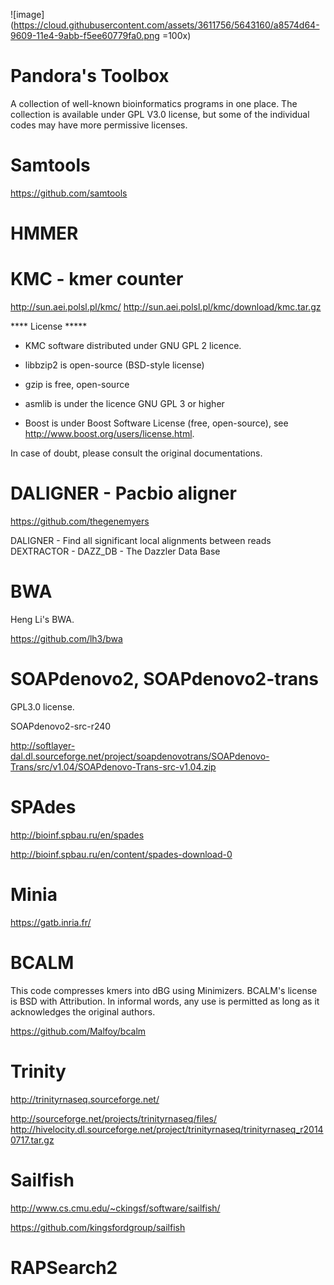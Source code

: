 ![image](https://cloud.githubusercontent.com/assets/3611756/5643160/a8574d64-9609-11e4-9abb-f5ee60779fa0.png =100x)

Pandora's Toolbox
=================

A collection of well-known bioinformatics programs in one place. The collection is available under GPL V3.0 license, but some of the individual codes may have more permissive licenses.  

Samtools
========

https://github.com/samtools


HMMER
======




KMC - kmer counter
===================

http://sun.aei.polsl.pl/kmc/
http://sun.aei.polsl.pl/kmc/download/kmc.tar.gz

**** License *****
* KMC software distributed under GNU GPL 2 licence.

* libbzip2 is open-source (BSD-style license)

* gzip is free, open-source

* asmlib is under the licence GNU GPL 3 or higher

* Boost is under Boost Software License (free, open-source), see http://www.boost.org/users/license.html.

In case of doubt, please consult the original documentations.



DALIGNER - Pacbio aligner
=======================

https://github.com/thegenemyers

DALIGNER - Find all significant local alignments between reads
DEXTRACTOR -
DAZZ_DB	- The Dazzler Data Base


BWA
===

Heng Li's BWA.

https://github.com/lh3/bwa


SOAPdenovo2, SOAPdenovo2-trans
==============================

GPL3.0 license.

SOAPdenovo2-src-r240

http://softlayer-dal.dl.sourceforge.net/project/soapdenovotrans/SOAPdenovo-Trans/src/v1.04/SOAPdenovo-Trans-src-v1.04.zip



SPAdes
======

http://bioinf.spbau.ru/en/spades

http://bioinf.spbau.ru/en/content/spades-download-0



Minia
=====

https://gatb.inria.fr/


BCALM
=====

This code compresses kmers into dBG using Minimizers. BCALM's license is BSD with Attribution. 
In informal words, any use is permitted as long as it acknowledges the original authors.

https://github.com/Malfoy/bcalm


Trinity
=======

http://trinityrnaseq.sourceforge.net/

http://sourceforge.net/projects/trinityrnaseq/files/
http://hivelocity.dl.sourceforge.net/project/trinityrnaseq/trinityrnaseq_r20140717.tar.gz


Sailfish
========

http://www.cs.cmu.edu/~ckingsf/software/sailfish/

https://github.com/kingsfordgroup/sailfish


RAPSearch2
==========


